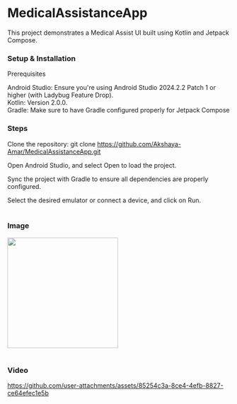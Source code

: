# MedicalAssistanceApp

This project demonstrates a Medical Assist UI built using Kotlin and Jetpack Compose.

### Setup & Installation
Prerequisites

Android Studio: Ensure you're using Android Studio 2024.2.2 Patch 1 or higher (with Ladybug Feature Drop).<br>
Kotlin: Version 2.0.0.<br>
Gradle: Make sure to have Gradle configured properly for Jetpack Compose

### Steps

Clone the repository:
git clone https://github.com/Akshaya-Amar/MedicalAssistanceApp.git

Open Android Studio, and select Open to load the project.

Sync the project with Gradle to ensure all dependencies are properly configured.

Select the desired emulator or connect a device, and click on Run.<br><br>

### Image 
<img src="https://github.com/user-attachments/assets/dddaa6e9-f2b3-4a90-984d-35f3042b6ce8" width="250" /><br><br>

### Video
https://github.com/user-attachments/assets/85254c3a-8ce4-4efb-8827-ce64efec1e5b

